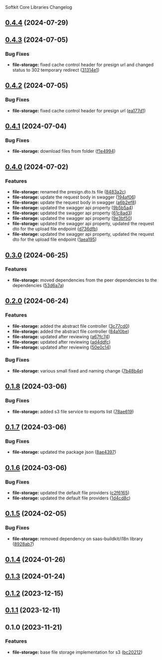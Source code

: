 Softkit Core Libraries Changelog
## [0.4.4](https://github.com/softkitit/softkit-core/compare/file-storage-0.4.3...file-storage-0.4.4) (2024-07-29)

## [0.4.3](https://github.com/softkitit/softkit-core/compare/file-storage-0.4.2...file-storage-0.4.3) (2024-07-05)


### Bug Fixes

* **file-storage:** fixed cache control header for presign url and changed status to 302 temporary redirect ([31314e1](https://github.com/softkitit/softkit-core/commit/31314e10b5194ec0a1b524f6d28f3b7028b57caa))

## [0.4.2](https://github.com/softkitit/softkit-core/compare/file-storage-0.4.1...file-storage-0.4.2) (2024-07-05)


### Bug Fixes

* **file-storage:** fixed cache control header for presign url ([ea177d1](https://github.com/softkitit/softkit-core/commit/ea177d1a65c6df353002247b94aa697ccbd5a207))

## [0.4.1](https://github.com/softkitit/softkit-core/compare/file-storage-0.4.0...file-storage-0.4.1) (2024-07-04)


### Bug Fixes

* **file-storage:** download files from folder ([f1e4994](https://github.com/softkitit/softkit-core/commit/f1e499437b422677f888b36c9f0ced7cf0bb7b44))

## [0.4.0](https://github.com/softkitit/softkit-core/compare/file-storage-0.3.0...file-storage-0.4.0) (2024-07-02)


### Features

* **file-storage:** renamed the presign.dto.ts file ([8483a2c](https://github.com/softkitit/softkit-core/commit/8483a2c5fafe15610cfd425405f3e1619ff60572))
* **file-storage:** update the request body in swagger ([194af06](https://github.com/softkitit/softkit-core/commit/194af068faf019cbda48253ccf8383cb3807ad34))
* **file-storage:** update the request body in swagger ([a6b2ef8](https://github.com/softkitit/softkit-core/commit/a6b2ef8700d2c65882784cab8f298eea6447226f))
* **file-storage:** updated the swagger api property ([9b5b5a4](https://github.com/softkitit/softkit-core/commit/9b5b5a4bd65f6fbcc468f35c9fd2034c9ed0ea70))
* **file-storage:** updated the swagger api property ([61c8ad3](https://github.com/softkitit/softkit-core/commit/61c8ad30f6d982df9f310536d5f0386ba11a5475))
* **file-storage:** updated the swagger api property ([9e3bf50](https://github.com/softkitit/softkit-core/commit/9e3bf505adad3dfdf3df3fc86c9f1c30ea676f4a))
* **file-storage:** updated the swagger api property, updated the request dto for the upload file endpoint ([d736dfb](https://github.com/softkitit/softkit-core/commit/d736dfb8f8f2cef4f9d42391776093ac1ccb2962))
* **file-storage:** updated the swagger api property, updated the request dto for the upload file endpoint ([1aea195](https://github.com/softkitit/softkit-core/commit/1aea1957c5dd87ab9e78c9dd124e072e72679fd8))

## [0.3.0](https://github.com/softkitit/softkit-core/compare/file-storage-0.2.0...file-storage-0.3.0) (2024-06-25)


### Features

* **file-storage:** moved dependencies from the peer dependencies to the dependencies ([53d6a7a](https://github.com/softkitit/softkit-core/commit/53d6a7a5005f1cbdf5fc0993da5601b4bfd96b9a))

## [0.2.0](https://github.com/softkitit/softkit-core/compare/file-storage-0.1.8...file-storage-0.2.0) (2024-06-24)


### Features

* **file-storage:** added the abstract file controller ([3c77cd0](https://github.com/softkitit/softkit-core/commit/3c77cd02a3736e165dd2bd58da6b047e265ef9e7))
* **file-storage:** added the abstract file controller ([84a10be](https://github.com/softkitit/softkit-core/commit/84a10bec5e45e1d6c4c767f6febcc39be6e64598))
* **file-storage:** updated after reviewing ([a67fc74](https://github.com/softkitit/softkit-core/commit/a67fc742dc5a849a46be34d0d0e4415bcd7f9a30))
* **file-storage:** updated after reviewing ([ad4ddfc](https://github.com/softkitit/softkit-core/commit/ad4ddfc85961e2532594e1b4c42afef39cc65d50))
* **file-storage:** updated after reviewing ([50e0c14](https://github.com/softkitit/softkit-core/commit/50e0c14f1f95ebfa796f8e4495b81011d1da8a4d))


### Bug Fixes

* **file-storage:** various small fixed and naming change ([7b48b4e](https://github.com/softkitit/softkit-core/commit/7b48b4e577e9d247e54c5aa637a0f8e027f7f88b))

## [0.1.8](https://github.com/softkitit/softkit-core/compare/file-storage-0.1.7...file-storage-0.1.8) (2024-03-06)


### Bug Fixes

* **file-storage:** added s3 file service to exports list ([78ae619](https://github.com/softkitit/softkit-core/commit/78ae61965fd08958e310f64b6f9fdf1c01612a38))

## [0.1.7](https://github.com/softkitit/softkit-core/compare/file-storage-0.1.6...file-storage-0.1.7) (2024-03-06)


### Bug Fixes

* **file-storage:** updated the package json ([8ae4397](https://github.com/softkitit/softkit-core/commit/8ae43976b9ea16f6341afc4ff4f11e2945dceaea))

## [0.1.6](https://github.com/softkitit/softkit-core/compare/file-storage-0.1.5...file-storage-0.1.6) (2024-03-06)


### Bug Fixes

* **file-storage:** updated the default file providers ([c2f6165](https://github.com/softkitit/softkit-core/commit/c2f616572072bb9bf1c0ff0c36f4dff288d057f4))
* **file-storage:** updated the default file providers ([1d4cd8c](https://github.com/softkitit/softkit-core/commit/1d4cd8c7fc926d7083f10ab616d6a3a5a27116c2))

## [0.1.5](https://github.com/softkitit/softkit-core/compare/file-storage-0.1.4...file-storage-0.1.5) (2024-02-05)


### Bug Fixes

* **file-storage:** removed dependency on saas-buildkit/i18n library ([8928ab7](https://github.com/softkitit/softkit-core/commit/8928ab7bdd85f64b209a70d2484655102929214b))

## [0.1.4](https://github.com/softkitit/softkit-core/compare/file-storage-0.1.3...file-storage-0.1.4) (2024-01-26)

## [0.1.3](https://github.com/softkitit/softkit-core/compare/file-storage-0.1.2...file-storage-0.1.3) (2024-01-24)

## [0.1.2](https://github.com/softkitit/softkit-core/compare/file-storage-0.1.1...file-storage-0.1.2) (2023-12-15)

## [0.1.1](https://github.com/softkitit/softkit-core/compare/file-storage-0.1.0...file-storage-0.1.1) (2023-12-11)

## 0.1.0 (2023-11-21)


### Features

* **file-storage:** base file storage implementation for s3 ([bc20212](https://github.com/softkitit/softkit-core/commit/bc20212c5a7b6dd78e67556ad93ea54080ab00db))
